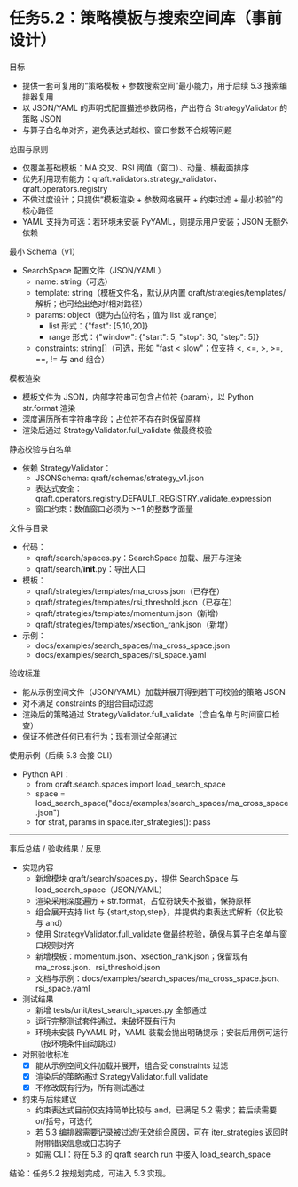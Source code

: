 # 任务5.2：策略模板与搜索空间库（事前设计）

目标
- 提供一套可复用的“策略模板 + 参数搜索空间”最小能力，用于后续 5.3 搜索编排器复用
- 以 JSON/YAML 的声明式配置描述参数网格，产出符合 StrategyValidator 的策略 JSON
- 与算子白名单对齐，避免表达式越权、窗口参数不合规等问题

范围与原则
- 仅覆盖基础模板：MA 交叉、RSI 阈值（窗口）、动量、横截面排序
- 优先利用现有能力：qraft.validators.strategy_validator、qraft.operators.registry
- 不做过度设计；只提供“模板渲染 + 参数网格展开 + 约束过滤 + 最小校验”的核心路径
- YAML 支持为可选：若环境未安装 PyYAML，则提示用户安装；JSON 无额外依赖

最小 Schema（v1）
- SearchSpace 配置文件（JSON/YAML）
  - name: string（可选）
  - template: string（模板文件名，默认从内置 qraft/strategies/templates/ 解析；也可给出绝对/相对路径）
  - params: object（键为占位符名；值为 list 或 range）
    - list 形式：{"fast": [5,10,20]}
    - range 形式：{"window": {"start": 5, "stop": 30, "step": 5}}
  - constraints: string[]（可选，形如 "fast < slow"；仅支持 <, <=, >, >=, ==, != 与 and 组合）

模板渲染
- 模板文件为 JSON，内部字符串可包含占位符 {param}，以 Python str.format 渲染
- 深度遍历所有字符串字段；占位符不存在时保留原样
- 渲染后通过 StrategyValidator.full_validate 做最终校验

静态校验与白名单
- 依赖 StrategyValidator：
  - JSONSchema: qraft/schemas/strategy_v1.json
  - 表达式安全：qraft.operators.registry.DEFAULT_REGISTRY.validate_expression
  - 窗口约束：数值窗口必须为 >=1 的整数字面量

文件与目录
- 代码：
  - qraft/search/spaces.py：SearchSpace 加载、展开与渲染
  - qraft/search/__init__.py：导出入口
- 模板：
  - qraft/strategies/templates/ma_cross.json（已存在）
  - qraft/strategies/templates/rsi_threshold.json（已存在）
  - qraft/strategies/templates/momentum.json（新增）
  - qraft/strategies/templates/xsection_rank.json（新增）
- 示例：
  - docs/examples/search_spaces/ma_cross_space.json
  - docs/examples/search_spaces/rsi_space.yaml

验收标准
- 能从示例空间文件（JSON/YAML）加载并展开得到若干可校验的策略 JSON
- 对不满足 constraints 的组合自动过滤
- 渲染后的策略通过 StrategyValidator.full_validate（含白名单与时间窗口检查）
- 保证不修改任何已有行为；现有测试全部通过

使用示例（后续 5.3 会接 CLI）
- Python API：
  - from qraft.search.spaces import load_search_space
  - space = load_search_space("docs/examples/search_spaces/ma_cross_space.json")
  - for strat, params in space.iter_strategies(): pass

---

事后总结 / 验收结果 / 反思

- 实现内容
  - 新增模块 qraft/search/spaces.py，提供 SearchSpace 与 load_search_space（JSON/YAML）
  - 渲染采用深度遍历 + str.format，占位符缺失不报错，保持原样
  - 组合展开支持 list 与 {start,stop,step}，并提供约束表达式解析（仅比较与 and）
  - 使用 StrategyValidator.full_validate 做最终校验，确保与算子白名单与窗口规则对齐
  - 新增模板：momentum.json、xsection_rank.json；保留现有 ma_cross.json、rsi_threshold.json
  - 文档与示例：docs/examples/search_spaces/ma_cross_space.json、rsi_space.yaml
- 测试结果
  - 新增 tests/unit/test_search_spaces.py 全部通过
  - 运行完整测试套件通过，未破坏既有行为
  - 环境未安装 PyYAML 时，YAML 装载会抛出明确提示；安装后用例可运行（按环境条件自动跳过）
- 对照验收标准
  - [x] 能从示例空间文件加载并展开，组合受 constraints 过滤
  - [x] 渲染后的策略通过 StrategyValidator.full_validate
  - [x] 不修改既有行为，所有测试通过
- 约束与后续建议
  - 约束表达式目前仅支持简单比较与 and，已满足 5.2 需求；若后续需要 or/括号，可迭代
  - 若 5.3 编排器需要记录被过滤/无效组合原因，可在 iter_strategies 返回时附带错误信息或日志钩子
  - 如需 CLI：将在 5.3 的 qraft search run 中接入 load_search_space

结论：任务5.2 按规划完成，可进入 5.3 实现。